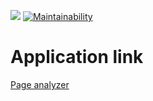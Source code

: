 ![](https://github.com/MrAlejandro/php-project-lvl3/workflows/Page%20Analyzer/badge.svg?branch=master&event=push)
[![Maintainability](https://api.codeclimate.com/v1/badges/2d66c1615bd38132d9b4/maintainability)](https://codeclimate.com/github/MrAlejandro/php-project-lvl3/maintainability)

# Application link
[Page analyzer](https://morning-badlands-95186.herokuapp.com/)
